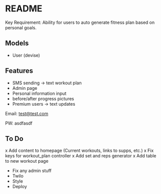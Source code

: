 # README

Key Requirement: Ability for users to auto generate fitness plan based on personal goals.

## Models
- User (devise)

## Features
- SMS sending -> text workout plan
- Admin page
- Personal information input
- before/after progress pictures
- Premium users -> text updates

Email: test@test.com

PW: asdfasdf

## To Do
x Add content to homepage (Current workouts, links to supps, etc.)
x Fix keys for workout_plan controller
x Add set and reps generator
x Add table to new workout page
- Fix any admin stuff
- Twilo
- Style
- Deploy
